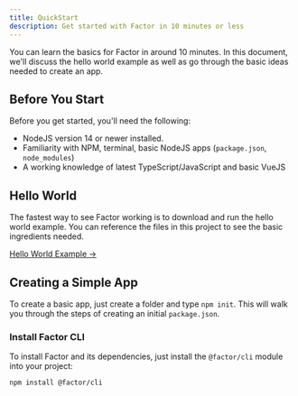 ```yaml
---
title: QuickStart
description: Get started with Factor in 10 minutes or less
---
```


You can learn the basics for Factor in around 10 minutes. In this document, we'll discuss the hello world example as well as go through the basic ideas needed to create an app.

## Before You Start

Before you get started, you'll need the following:

- NodeJS version 14 or newer installed.
- Familiarity with NPM, terminal, basic NodeJS apps (`package.json`, `node_modules`)
- A working knowledge of latest TypeScript/JavaScript and basic VueJS

## Hello World

The fastest way to see Factor working is to download and run the hello world example. You can reference the files in this project to see the basic ingredients needed.

[Hello World Example &rarr;](https://github.com/FactorJS/factor-hello-world)

## Creating a Simple App

To create a basic app, just create a folder and type `npm init`. This will walk you through the steps of creating an initial `package.json`.

### Install Factor CLI

To install Factor and its dependencies, just install the `@factor/cli` module into your project:

```bash
npm install @factor/cli
```

### Setting Up Source

In a Factor project, there are the following "entry files",

- `index.ts` - Application entry file
- `App.vue` - UI Entry file
- `index.html` - HTML scaffold file (all pages)

If you plan on running an endpoint server:

- `server.ts` - Endpoint server entry file (optional)

The entry files must exist in the same folder.

Copy these files from the [Hello World example](https://github.com/FactorJS/factor-hello-world) into a folder called `src` and let `package.json` know how to find them by adding `main: src/index.ts`.

```json
{
  "name": "my-app",
  "main": "src/index.ts"
}
```

### Add Config Files

In the root of your project, you can now add configuration files:

- [Factor](https://www.factor.so) as `factor.config.ts`
- [Vite](https://vitejs.dev/) as `vite.config.ts` (optional but recommended)
- [TailwindCSS](https://tailwindcss.com/) as `tailwind.config.ts` (optional but recommended)

Documentation for Vite/Tailwind is on their website. As for Factor, you can read the configuration documentation.

Once set up your project structure should look like this:

```bash
📂root
 ┣ 📂node_modules
 ┣ 📂src
 ┃ ┣ 📄App.vue
 ┃ ┣ 📄index.html
 ┃ ┣ 📄index.ts
 ┃ ┣ 📄server.ts
 ┣ 📄factor.config.ts
 ┣ 📄tailwind.config.js
 ┣ 📄vite.config.ts
 ┣ 📄package.json
```

> You may also want to add standard files such as `.gitignore` and `.eslintrc`, etc.. Reference example projects for additional help getting those set up.

### Routes and Components

Now we are ready to start adding routes and "view" component to associate with those routes.

The `index.ts` entry file should export a function with the name `setup` which returns an object of runtime configuration information. One important property is `routes`. Here just return the entire `vue-router` route array which should tie routes to their respective components.

```ts
// index.ts
import { UserConfigApp } from "@factor/api"

export const setup = (): UserConfigApp => {
  return {
    routes: [
      {
        path: "/",
        component: () => import("./Home.vue"),
      },
    ],
    plugins: [],
  }
}
```

> You'll want to make sure you have your `App.vue` and `Home.vue` (added via routes) set up as standard Vue3 SFCs, if you'd like this to run correctly. [Hello World example](https://github.com/FactorJS/factor-hello-world)

## Run Development Server

With these basic files, you're all setup to run Factor. Just run the following command:

```bash
npx factor dev
```
